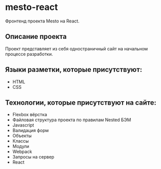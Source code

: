 # mesto-react
Фронтенд проекта Mesto на React.

## Описание проекта
Проект представляет из себя одностраничный сайт на начальном процессе разработки. 


## Языки разметки, которые присутствуют:

- HTML
- CSS

## Технологии, которые присутствуют на сайте:

- Flexbox вёрстка
- Файловая структура проекта по правилам Nested БЭМ
- Javascript
- Валидация форм
- Объекты
- Классы
- Модули
- Webpack
- Запросы на сервер
- React

